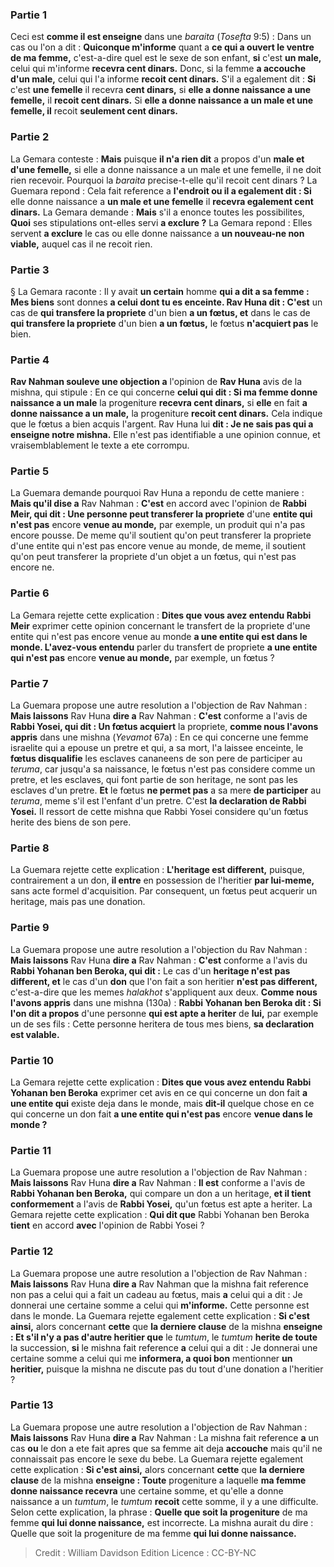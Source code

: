 
### Partie 1
Ceci est <b>comme il est enseigne</b> dans une <i>baraita</i> (<i>Tosefta</i> 9:5) : Dans un cas ou l'on a dit : <b>Quiconque m'informe</b> quant a <b>ce qui a ouvert le ventre de ma femme,</b> c'est-a-dire quel est le sexe de son enfant, <b>si</b> c'est <b>un male,</b> celui qui m'informe <b>recevra cent dinars.</b> Donc, si la femme <b>a accouche d'un male,</b> celui qui l'a informe <b>recoit cent dinars.</b> S'il a egalement dit : <b>Si</b> c'est <b>une femelle</b> il recevra <b>cent dinars,</b> si <b>elle a donne naissance a une femelle,</b> il <b>recoit cent dinars.</b> Si <b>elle a donne naissance a un male et une femelle, il</b> recoit <b>seulement cent dinars.</b>

### Partie 2
La Gemara conteste : <b>Mais</b> puisque <b>il n'a rien dit</b> a propos d'un <b>male et d'une femelle,</b> si elle a donne naissance a un male et une femelle, il ne doit rien recevoir. Pourquoi la <i>baraita</i> precise-t-elle qu'il recoit cent dinars ? La Guemara repond : Cela fait reference a <b>l'endroit ou il a egalement dit : Si</b> elle donne naissance a <b>un male et une femelle</b> il <b>recevra egalement cent dinars.</b> La Gemara demande : <b>Mais</b> s'il a enonce toutes les possibilites, <b>Quoi</b> ses stipulations ont-elles servi <b>a exclure ?</b> La Gemara repond : Elles servent <b>a exclure</b> le cas ou elle donne naissance a <b>un nouveau-ne non viable,</b> auquel cas il ne recoit rien.

### Partie 3
§ La Gemara raconte : Il y avait <b>un certain</b> homme <b>qui a dit a sa femme : Mes biens</b> sont donnes <b>a celui dont tu es enceinte. Rav Huna dit : C'est</b> un cas de <b>qui transfere la propriete</b> d'un bien <b>a un fœtus, et</b> dans le cas de <b>qui transfere la propriete</b> d'un bien <b>a un fœtus,</b> le fœtus <b>n'acquiert pas</b> le bien.

### Partie 4
<b>Rav Nahman souleve une objection a</b> l'opinion de <b>Rav Huna</b> avis de la mishna, qui stipule : En ce qui concerne <b>celui qui dit : Si ma femme donne naissance a un male</b> la progeniture <b>recevra cent dinars,</b> si <b>elle</b> en fait <b>a donne naissance a un male,</b> la progeniture <b>recoit cent dinars.</b> Cela indique que le fœtus a bien acquis l'argent. Rav Huna lui <b>dit : Je ne sais pas qui a enseigne notre mishna.</b> Elle n'est pas identifiable a une opinion connue, et vraisemblablement le texte a ete corrompu.

### Partie 5
La Guemara demande pourquoi Rav Huna a repondu de cette maniere : <b>Mais qu'il dise a</b> Rav Nahman : <b>C'est</b> en accord avec l'opinion de <b>Rabbi Meir, qui dit : Une personne peut transferer la propriete</b> d'une <b>entite qui n'est pas</b> encore <b>venue au monde,</b> par exemple, un produit qui n'a pas encore pousse. De meme qu'il soutient qu'on peut transferer la propriete d'une entite qui n'est pas encore venue au monde, de meme, il soutient qu'on peut transferer la propriete d'un objet a un fœtus, qui n'est pas encore ne.

### Partie 6
La Gemara rejette cette explication : <b>Dites que vous avez entendu Rabbi Meir</b> exprimer cette opinion concernant le transfert de la propriete d'une entite qui n'est pas encore venue au monde <b>a une entite qui est dans le monde. L'avez-vous entendu</b> parler du transfert de propriete <b>a une entite qui n'est pas</b> encore <b>venue au monde,</b> par exemple, un fœtus ?

### Partie 7
La Guemara propose une autre resolution a l'objection de Rav Nahman : <b>Mais laissons</b> Rav Huna <b>dire a</b> Rav Nahman : <b>C'est</b> conforme a l'avis de <b>Rabbi Yosei, qui dit : Un fœtus acquiert</b> la propriete, <b>comme nous l'avons appris</b> dans une mishna (<i>Yevamot</i> 67a) : En ce qui concerne une femme israelite qui a epouse un pretre et qui, a sa mort, l'a laissee enceinte, le <b>fœtus disqualifie</b> les esclaves cananeens de son pere de participer au <i>teruma</i>, car jusqu'a sa naissance, le fœtus n'est pas considere comme un pretre, et les esclaves, qui font partie de son heritage, ne sont pas les esclaves d'un pretre. <b>Et</b> le fœtus <b>ne permet pas</b> a sa mere <b>de participer</b> au <i>teruma</i>, meme s'il est l'enfant d'un pretre. C'est <b>la declaration de Rabbi Yosei.</b> Il ressort de cette mishna que Rabbi Yosei considere qu'un fœtus herite des biens de son pere.

### Partie 8
La Guemara rejette cette explication : <b>L'heritage est different,</b> puisque, contrairement a un don, <b>il entre</b> en possession de l'heritier <b>par lui-meme,</b> sans acte formel d'acquisition. Par consequent, un fœtus peut acquerir un heritage, mais pas une donation.

### Partie 9
La Guemara propose une autre resolution a l'objection du Rav Nahman : <b>Mais laissons</b> Rav Huna <b>dire a</b> Rav Nahman : <b>C'est</b> conforme a l'avis du <b>Rabbi Yohanan ben Beroka, qui dit :</b> Le cas d'un <b>heritage n'est pas different, et</b> le cas d'un <b>don</b> que l'on fait a son heritier <b>n'est pas different,</b> c'est-a-dire que les memes <i>halakhot</i> s'appliquent aux deux. <b>Comme nous l'avons appris</b> dans une mishna (130a) : <b>Rabbi Yohanan ben Beroka dit : Si l'on dit a propos</b> d'une personne <b>qui est apte a heriter</b> de <b>lui,</b> par exemple un de ses fils : Cette personne heritera de tous mes biens, <b>sa declaration est valable.</b>

### Partie 10
La Gemara rejette cette explication : <b>Dites que vous avez entendu Rabbi Yohanan ben Beroka</b> exprimer cet avis en ce qui concerne un don fait <b>a une entite qui</b> existe deja dans le monde,</b> mais <b>dit-il</b> quelque chose en ce qui concerne un don fait <b>a une entite qui n'est pas</b> encore <b>venue dans le monde ?</b>

### Partie 11
La Guemara propose une autre resolution a l'objection de Rav Nahman : <b>Mais laissons</b> Rav Huna <b>dire a</b> Rav Nahman : <b>Il est</b> conforme a l'avis de <b>Rabbi Yohanan ben Beroka,</b> qui compare un don a un heritage, <b>et il tient conformement</b> a l'avis de <b>Rabbi Yosei,</b> qu'un fœtus est apte a heriter. La Gemara rejette cette explication : <b>Qui dit que</b> Rabbi Yohanan ben Beroka <b>tient</b> en accord <b>avec</b> l'opinion de Rabbi Yosei ?

### Partie 12
La Guemara propose une autre resolution a l'objection de Rav Nahman : <b>Mais laissons</b> Rav Huna <b>dire a</b> Rav Nahman que la mishna fait reference non pas a celui qui a fait un cadeau au fœtus, mais <b>a</b> celui qui a dit : Je donnerai une certaine somme a celui qui <b>m'informe.</b> Cette personne est dans le monde. La Guemara rejette egalement cette explication : <b>Si c'est ainsi,</b> alors concernant <b>cette</b> que <b>la derniere clause</b> de la mishna <b>enseigne : Et s'il n'y a pas d'autre heritier que</b> le <i>tumtum</i>, le <i>tumtum</i> <b>herite de toute</b> la succession, <b>si</b> le mishna fait reference <b>a</b> celui qui a dit : Je donnerai une certaine somme a celui qui me <b>informera, a quoi bon</b> mentionner <b>un heritier,</b> puisque la mishna ne discute pas du tout d'une donation a l'heritier ?

### Partie 13
La Guemara propose une autre resolution a l'objection de Rav Nahman : <b>Mais laissons</b> Rav Huna <b>dire a</b> Rav Nahman : La mishna fait reference <b>a</b> un cas <b>ou</b> le don a ete fait apres que sa femme ait deja <b>accouche</b> mais qu'il ne connaissait pas encore le sexe du bebe. La Guemara rejette egalement cette explication : <b>Si c'est ainsi,</b> alors concernant <b>cette</b> que <b>la derniere clause</b> de la mishna <b>enseigne : Toute</b> progeniture a laquelle <b>ma femme donne naissance recevra</b> une certaine somme, et qu'elle a donne naissance a un <i>tumtum</i>, le <i>tumtum</i> <b>recoit</b> cette somme, il y a une difficulte. Selon cette explication, la phrase : <b>Quelle que soit la progeniture</b> de ma femme <b>qui lui donne naissance,</b> est incorrecte. La mishna aurait du dire : Quelle que soit la progeniture</b> de ma femme <b>qui lui donne naissance.</b>

>Credit : William Davidson Edition
>Licence : CC-BY-NC